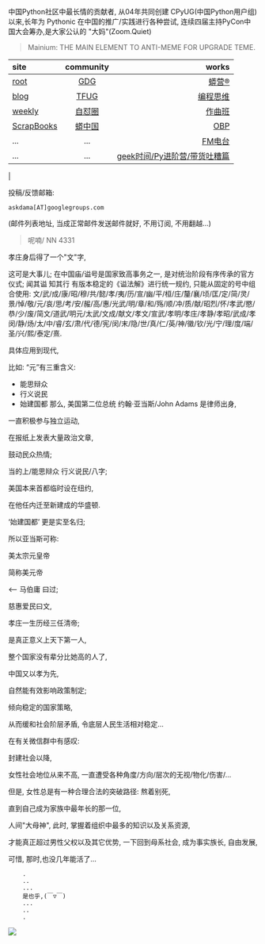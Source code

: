 中国Python社区中最长情的贡献者, 从04年共同创建 CPyUG(中国Python用户组)以来,长年为 Pythonic 在中国的推广/实践进行各种尝试, 连续四届主持PyCon中国大会筹办,是大家公认的 "大妈"(Zoom.Quiet)

> Mainium: THE MAIN ELEMENT TO ANTI-MEME FOR UPGRADE TEME.

| site | community | works |
| :-----| :----: | ----: |
| [root](http://zoomquiet.io/) | [GDG](https://blog.zhgdg.org/) | [蟒营®](https://doc.101.camp/) |
| [blog](https://blog.zoomquiet.io/pages/zoomquiet.html) | [TFUG](http://zh.tfug.world/) | [编程思维](https://py.101.camp/) |
| [weekly](http://weekly.pychina.org/) | [自怼圈](https://du.101.camp/) | [作曲班](https://mu.101.camp/) |
| [ScrapBooks](https://zoomquiet.io/collection.html) | [蟒中国](https://pychina.org/) | [OBP](https://zoomquiet.io/obp/index.html) |
| ... | ... | [FM电台](https://fm.101.camp/) |
| ... | ... | [geek时间/Py进阶营/带货吐糟篇](https://fm.101.camp/2020/geek2py-dama.html) 
 |


投稿/反馈邮箱:

    askdama[AT]googlegroups.com

(邮件列表地址, 
当成正常邮件发送邮件就好, 不用订阅, 不用翻越...)


> ​呢喃/ NN 4331




​孝庄身后得了一个"文"字,

这可是大事儿;
在中国庙/谥号是国家致高事务之一,
是对统治阶段有序传承的官方仪式;
闻其谥 知其行
有版本稳定的《谥法解》进行统一规约,
只能从固定的号中组合使用:
文/武/成/康/昭/穆/共/懿/孝/夷/历/宣/幽/平/桓/庄/釐/襄/顷/匡/定/简/灵/景/悼/敬/元/哀/思/考/安/赧/高/惠/光武/明/章/和/殇/顺/冲/质/献/昭烈/怀/孝武/愍/恭/少/废/简文/道武/明元/太武/文成/献文/孝文/宣武/孝明/孝庄/孝静/孝昭/武成/孝闵/静/炀/太/中/睿/玄/肃/代/德/宪/闵/末/隐/世/真/仁/英/神/徽/钦/光/宁/理/度/端/圣/兴/熙/泰定/熹.


具体应用到现代,

比如: “元”有三重含义:
+ 能思辩众
+ 行义说民
+ 始建国都
那么, 美国第二位总统 约翰·亚当斯/John Adams
是律师出身,

一直积极参与独立运动,

在报纸上发表大量政治文章,

鼓动民众热情;

当的上/能思辩众 行义说民/八字;

美国本来首都临时设在纽约,

在他任内迁至新建成的华盛顿.

‘始建国都’ 更是实至名归;

所以亚当斯可称:

美太宗元皇帝

简称美元帝

<-- 马伯庸 曰过;



慈惠爱民曰文,

孝庄一生历经三任清帝;

是真正意义上天下第一人,

整个国家没有辈分比她高的人了,

中国又以孝为先,

自然能有效影响政策制定;

倾向稳定的国家策略,

从而缓和社会阶层矛盾,
令底层人民生活相对稳定...


在有关微信群中有感叹:

封建社会以降,

女性社会地位从来不高,
一直遭受各种角度/方向/层次的无视/物化/伤害/...

但是,
女性总是有一种合理合法的突破路径:
熬着别死,

直到自己成为家族中最年长的那一位,

人间"大母神",
此时,
掌握着组织中最多的知识以及关系资源,

才能真正超过男性父权以及其它优势,
一下回到母系社会,
成为事实族长,
自由发展,

可惜,
那时,也没几年能活了...










```
    .
    ..
    ...
    是也乎,(￣▽￣)
    ...
    ..
    .
```

![](http://ydlj.zoomquiet.top/ipic/2021-03-27-zq42-today-card-2103.028.jpeg)









